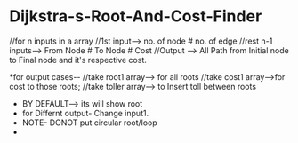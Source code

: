 # Dijkstra-s-Root-And-Cost-Finder
//for n inputs in a array
//1st input--> no. of node # no. of edge
//rest n-1 inputs--> From Node # To Node # Cost
//Output --> All Path from Initial node to Final node and it's respective cost.


*for output cases--
 //take root1 array--> for all roots
//take cost1 array-->for cost to those roots;
//take toller array--> to Insert toll between roots
* BY DEFAULT--> its will show root
* for Differnt output- Change input1.
* NOTE- DONOT put circular root/loop
* 

